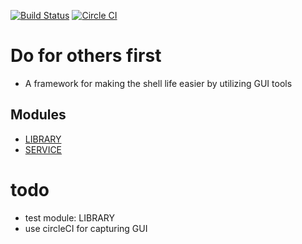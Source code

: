 



[![Build Status](https://travis-ci.org/brownman/do_for_others_first.svg?branch=develop)](https://travis-ci.org/brownman/do_for_others_first)
[![Circle CI](https://circleci.com/gh/brownman/do_for_others_first.svg?style=svg)](https://circleci.com/gh/brownman/do_for_others_first)

Do for others first
===
- A framework for making the shell life easier by utilizing GUI tools






 Modules
 ---
 - [LIBRARY](https://github.com/brownman/LIBRARY)
 - [SERVICE](https://github.com/brownman/SERVICE)

 
todo
===
- test module: LIBRARY
- use circleCI for capturing GUI
